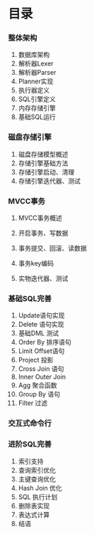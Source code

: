 # 目录

### 整体架构

1. 数据库架构
2. 解析器Lexer
3. 解析器Parser
4. Planner实现
5. 执行器定义
6. SQL引擎定义
7. 内存存储引擎
8. 基础SQL运行

### 磁盘存储引擎

1. 磁盘存储模型概述
2. 存储引擎基础方法
3. 存储引擎启动、清理
4. 存储引擎迭代器、测试

### MVCC事务

1. MVCC事务概述
2. 开启事务、写数据

3. 事务提交、回滚、读数据
4. 事务key编码
5. 实物迭代器、测试



### 基础SQL完善

1. Update语句实现
2. Delete 语句实现
3. 基础DML 测试
4. Order By 排序语句
5. Limit Offset语句
6. Project 投影
7. Cross Join 语句
8. Inner Outer Join
9. Agg 聚合函数
10. Group  By 语句
11. Filter 过滤

### 交互式命令行



### 进阶SQL完善

1. 索引支持
2. 查询索引优化
3. 主键查询优化
4. Hash  Join 优化
5. SQL 执行计划
6. 删除表实现
7. 表达式计算
8. 结语